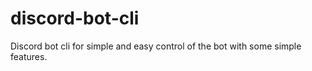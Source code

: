 # discord-bot-cli
Discord bot cli for simple and easy control of the bot with some simple features.
